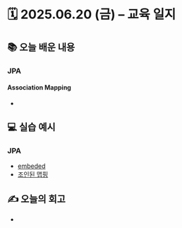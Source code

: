 # 🗓️ 2025.06.20 (금) – 교육 일지

## 📚 오늘 배운 내용
### JPA
#### Association Mapping
- 

## 💻 실습 예시
### JPA
- [embeded](../../JPA/chapter02-mapping/src/main/java/com/mapping/section02)
- [조인된 맵핑](../../JPA/chapter03-association-mapping)

## ✍️ 오늘의 회고
- 